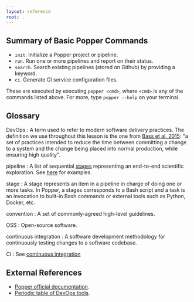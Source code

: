 ```yaml
---
layout: reference
root: .
---
```


## Summary of Basic Popper Commands

  * `init`. Initialize a Popper project or pipeline.
  * `run`. Run one or more pipelines and report on their status.
  * `search`. Search existing pipelines (stored on Github) by 
    providing a keyword.
  * `ci`. Generate CI service configuration files.

These are executed by executing `popper <cmd>`, where `<cmd>` is any 
of the commands listed above. For more, type `popper --help` on your 
terminal.

## Glossary

DevOps
:   A term used to refer to modern software delivery practices. The 
definition we use throughout this lesson is the one from [Bass et al. 
2015](https://books.google.com.mx/books?id=fcwkCQAAQBAJ): "a set of 
practices intended to reduce the time between committing a change to a 
system and the change being placed into normal production, while 
ensuring high quality".

pipeline
:   A list of sequential [stages](#stage) representing an end-to-end 
scientific exploration. See 
[here](https://popper.readthedocs.io/en/latest/sections/examples.html) 
for examples.

stage
:   A stage represents an item in a pipeline in charge of doing one or 
more tasks. In Popper, a stages corresponds to a Bash script and a 
task is an invocation to built-in Bash commands or external tools such 
as Python, Docker, etc.

convention
:   A set of commonly-agreed high-level guidelines.

OSS
:   Open-source software.

continuous integration
:   A software development methodology for continuously testing 
changes to a software codebase.

CI
:   See [continuous integration](#continuous_integration)

## External References

  * [Popper official documentation](https://popper.rtfd.io).
  * [Periodic table of DevOps 
    tools](https://xebialabs.com/periodic-table-of-devops-tools).
